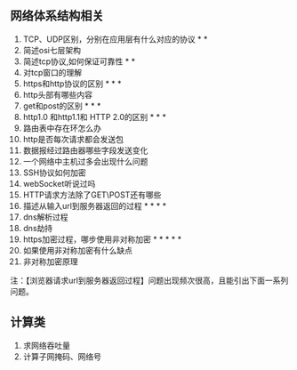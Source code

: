 ## 网络体系结构相关

1. TCP、UDP区别，分别在应用层有什么对应的协议 * *
2. 简述osi七层架构
3. 简述tcp协议,如何保证可靠性 * *
4. 对tcp窗口的理解
5. https和http协议的区别 * * *
6. http头部有哪些内容
7. get和post的区别 * * *
8. http1.0 和http1.1和 HTTP 2.0的区别 * * *
9. 路由表中存在环怎么办
10. http是否每次请求都会发送包
11. 数据报经过路由器哪些字段发送变化
12. 一个网络中主机过多会出现什么问题
13. SSH协议如何加密
14. webSocket听说过吗
15. HTTP请求方法除了GET\POST还有哪些
16. 描述从输入url到服务器返回的过程  * * * *
17. dns解析过程
18. dns劫持
19. https加密过程，哪步使用非对称加密 * * * * *
20. 如果使用非对称加密有什么缺点 
21. 非对称加密原理

注：【浏览器请求url到服务器返回过程】问题出现频次很高，且能引出下面一系列问题。





## 计算类

1. 求网络吞吐量
2. 计算子网掩码、网络号

